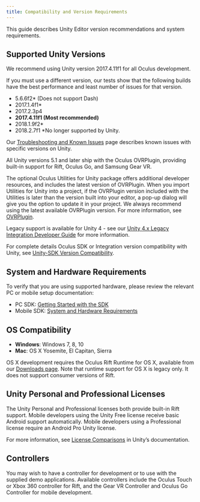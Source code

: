 ```yaml
---
title: Compatibility and Version Requirements
---
```


This guide describes Unity Editor version recommendations and system requirements.

## Supported Unity Versions

We recommend using Unity version 2017.4.11f1 for all Oculus development.

If you must use a different version, our tests show that the following builds have the best performance and least number of issues for that version.

* 5.6.6f2* (Does not support Dash)
* 2017.1.4f1*
* 2017.2.3p4
* **2017.4.11f1 (Most recommended)**
* 2018.1.9f2*
* 2018.2.7f1
 *No longer supported by Unity. 

Our [Troubleshooting and Known Issues](/documentation/unity/latest/concepts/unity-troubleshooting/) page describes known issues with specific versions on Unity.

All Unity versions 5.1 and later ship with the Oculus OVRPlugin, providing built-in support for Rift, Oculus Go, and Samsung Gear VR.

The optional Oculus Utilities for Unity package offers additional developer resources, and includes the latest version of OVRPlugin. When you import Utilities for Unity into a project, if the OVRPlugin version included with the Utilities is later than the version built into your editor, a pop-up dialog will give you the option to update it in your project. We always recommend using the latest available OVRPlugin version. For more information, see [OVRPlugin](/documentation/unity/latest/concepts/unity-utilities-overview/#unity-utilities-ovrplugin).

Legacy support is available for Unity 4 - see our [Unity 4.x Legacy Integration Developer Guide](/documentation/unity/latest/concepts/book-integration-unity/) for more information.

For complete details Oculus SDK or Integration version compatibility with Unity, see [Unity-SDK Version Compatibility](/documentation/unity/latest/concepts/unity-sdk-version-compatibility/).

## System and Hardware Requirements

To verify that you are using supported hardware, please review the relevant PC or mobile setup documentation:

* PC SDK: [Getting Started with the SDK](https://developer.oculus.com/documentation/pcsdk/latest/concepts/gsg-intro/)
* Mobile SDK: [System and Hardware Requirements](https://developer.oculus.com/documentation/mobilesdk/latest/concepts/mobile-reqs/)


## OS Compatibility

* **Windows**: Windows 7, 8, 10
* **Mac**: OS X Yosemite, El Capitan, Sierra


OS X development requires the Oculus Rift Runtime for OS X, available from our [Downloads page](/downloads/). Note that runtime support for OS X is legacy only. It does not support consumer versions of Rift.

## Unity Personal and Professional Licenses

The Unity Personal and Professional licenses both provide built-in Rift support. Mobile developers using the Unity Free license receive basic Android support automatically. Mobile developers using a Professional license require an Android Pro Unity license.

For more information, see [License Comparisons](http://unity3d.com/unity/licenses) in Unity’s documentation.

## Controllers

You may wish to have a controller for development or to use with the supplied demo applications. Available controllers include the Oculus Touch or Xbox 360 controller for Rift, and the Gear VR Controller and Oculus Go Controller for mobile development.
